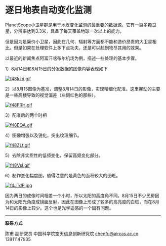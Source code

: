 # 逐日地表自动变化监测

PlanetScope小卫星群是用于地表变化监测的最重要的数据源，它有一百多颗卫星，分辨率达到3.3米，具备了每天覆盖地球一次以上的能力。

但是因为是廉价小卫星，因此在几何、辐射等方面都不能和造价昂贵的大卫星相比。但是如果在处理软件上多下点功夫，还是可以起到物尽其用的效果。



以最近的新闻焦点阿富汗喀布尔机场为例，描述一些处理的基本步骤。



1）8月14日和8月15日的分发数据的图像内容表现如下

[![f48kzd.gif](https://z3.ax1x.com/2021/08/17/f48kzd.gif)](https://imgtu.com/i/f48kzd)



2）以8月15图像为基准，调整8月14日的影像，实现精细化配准。这里挪动的主要是一些高楼导致的视觉偏差（左侧红色的那些）。

[![f48FRH.gif](https://z3.ax1x.com/2021/08/17/f48FRH.gif)](https://imgtu.com/i/f48FRH)



3）配准后的两个时相

[![f48EQA.gif](https://z3.ax1x.com/2021/08/17/f48EQA.gif)](https://imgtu.com/i/f48EQA)



4）图像增强以及锐化，突出纹理细节。

[![f48ZLt.gif](https://z3.ax1x.com/2021/08/17/f48ZLt.gif)](https://imgtu.com/i/f48ZLt)



5）去除非实质性的低频变化，保留高频变化部分。


[![f48VsI.gif](https://z3.ax1x.com/2021/08/17/f48VsI.gif)](https://imgtu.com/i/f48VsI)



6）制作变化幅度图，值得注意的是黄色的面积较大的图斑。

[![f4JTdP.jpg](https://z3.ax1x.com/2021/08/17/f4JTdP.jpg)](https://imgtu.com/i/f4JTdP)



因为两日的成像时间相差一个小时，所以太阳的高度角不同。8月15日不少民房因为和太阳光角度成镜面反射，因此在图像上形成了较多的高亮度的白斑，而在8月14日的影像上较少。这个也是光学遥感的一个固有问题。



---



**联系方式**

陈甫 副研究员
中国科学院空天信息创新研究院
chenfu@aircas.ac.cn
13811147935

